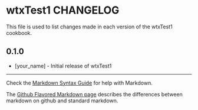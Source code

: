 wtxTest1 CHANGELOG
==================

This file is used to list changes made in each version of the wtxTest1 cookbook.

0.1.0
-----
- [your_name] - Initial release of wtxTest1

- - -
Check the [Markdown Syntax Guide](http://daringfireball.net/projects/markdown/syntax) for help with Markdown.

The [Github Flavored Markdown page](http://github.github.com/github-flavored-markdown/) describes the differences between markdown on github and standard markdown.
